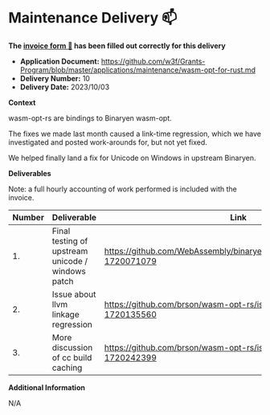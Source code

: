 # Maintenance Delivery :mailbox:

**The [invoice form :pencil:](https://docs.google.com/forms/d/e/1FAIpQLSfmNYaoCgrxyhzgoKQ0ynQvnNRoTmgApz9NrMp-hd8mhIiO0A/viewform) has been filled out correctly for this delivery**  

* **Application Document:** https://github.com/w3f/Grants-Program/blob/master/applications/maintenance/wasm-opt-for-rust.md
* **Delivery Number:** 10
* **Delivery Date:** 2023/10/03


**Context**

wasm-opt-rs are bindings to Binaryen wasm-opt.

The fixes we made last month caused a link-time regression,
which we have investigated and posted work-arounds for, but not yet fixed.

We helped finally land a fix for Unicode on Windows in upstream Binaryen.

**Deliverables**

Note: a full hourly accounting of work performed is included with the invoice.

| Number | Deliverable | Link | Notes |
| ------------- | ------------- | ------------- |------------- |
| 1. | Final testing of upstream unicode / windows patch | https://github.com/WebAssembly/binaryen/pull/5671#issuecomment-1720071079 | |
| 2. | Issue about llvm linkage regression | https://github.com/brson/wasm-opt-rs/issues/154#issuecomment-1720135560 | |
| 3. | More discussion of cc build caching | https://github.com/brson/wasm-opt-rs/issues/148#issuecomment-1720242399 | |

**Additional Information**

N/A
